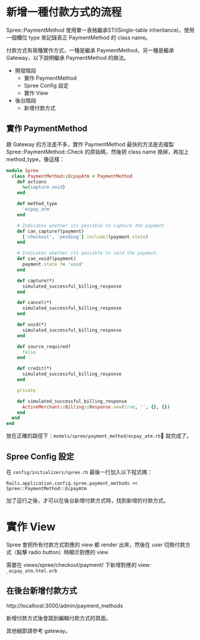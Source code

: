 # 新增一種付款方式的流程

Spree::PaymentMethod 使用單一表格繼承STI(Single-table inheritance)，使用一個欄位 type 來記錄真正 PaymentMethod 的 class name。

付款方式有兩種實作方式，一種是繼承 PaymentMethod，另一種是繼承 Gateway，以下說明繼承 PaymentMethod 的做法。

- 開發階段
  - 實作 PaymentMethod
  - Spree Config 設定
  - 實作 View
- 後台階段
  - 新增付款方式

## 實作 PaymentMethod

跟 Gateway 的方法差不多，實作 PaymentMethod 最快的方法是去複製 Spree::PaymentMethod::Check 的原始碼，然後把 class name 換掉，再加上 method_type，像這樣：

```ruby
module Spree
  class PaymentMethod::EcpayAtm < PaymentMethod
    def actions
      %w{capture void}
    end

    def method_type
      'ecpay_atm'
    end

    # Indicates whether its possible to capture the payment
    def can_capture?(payment)
      ['checkout', 'pending'].include?(payment.state)
    end

    # Indicates whether its possible to void the payment.
    def can_void?(payment)
      payment.state != 'void'
    end

    def capture(*)
      simulated_successful_billing_response
    end

    def cancel(*)
      simulated_successful_billing_response
    end

    def void(*)
      simulated_successful_billing_response
    end

    def source_required?
      false
    end

    def credit(*)
      simulated_successful_billing_response
    end

    private

    def simulated_successful_billing_response
      ActiveMerchant::Billing::Response.new(true, '', {}, {})
    end
  end
end
```

放在正確的路徑下：`models/spree/payment_method/ecpay_atm.rb` 就完成了。

## Spree Config 設定

在 `config/initializers/spree.rb` 最後一行加入以下程式碼：

```
Rails.application.config.spree.payment_methods << Spree::PaymentMethod::EcpayAtm
```

加了這行之後，才可以在後台新增付款方式時，找到新增的付款方式。

# 實作 View

Spree 會把所有付款方式對應的 view 都 render 出來，然後在 user 切換付款方式（點擊 radio button）時顯示對應的 view

需要在 views/spree/checkout/payment/ 下新增對應的 view: `_ecpay_atm.html.erb`

## 在後台新增付款方式

http://localhost:3000/admin/payment_methods

新增付款方式後會跳到編輯付款方式的頁面。

其他細節請參考 gateway。